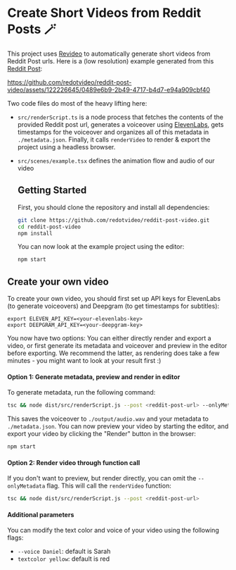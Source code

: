 # Create Short Videos from Reddit Posts 🪄

This project uses [Revideo](https://github.com/redotvideo/revideo) to automatically generate short videos from Reddit Post urls. Here is a (low resolution) example generated from this [Reddit Post](https://www.reddit.com/r/careeradvice/comments/1bn9do3/how_do_i_leave_a_job_i_hate_but_its_comfortable/):

https://github.com/redotvideo/reddit-post-video/assets/122226645/0489e6b9-2b49-4717-b4d7-e94a909cbf40



Two code files do most of the heavy lifting here:

- `src/renderScript.ts` is a node process that fetches the contents of the provided Reddit post url, generates a voiceover using [ElevenLabs](https://elevenlabs.io/), gets timestamps for the voiceover and organizes all of this metadata in `./metadata.json`. Finally, it calls `renderVideo` to render & export the project using a headless browser.
- `src/scenes/example.tsx` defines the animation flow and audio of our video



  ## Getting Started

  First, you should clone the repository and install all dependencies:

   ```bash
   git clone https://github.com/redotvideo/reddit-post-video.git
   cd reddit-post-video
   npm install
   ```

   You can now look at the example project using the editor:

  ```bash
  npm start
  ```


## Create your own video

To create your own video, you should first set up API keys for ElevenLabs (to generate voiceovers) and Deepgram (to get timestamps for subtitles):

```
export ELEVEN_API_KEY=<your-elevenlabs-key>
export DEEPGRAM_API_KEY=<your-deepgram-key>
```


You now have two options: You can either directly render and export a video, or first generate its metadata and voiceover and preview in the editor before exporting. We recommend the latter, as rendering does take a few minutes - you might want to look at your result first :)

#### Option 1: Generate metadata, preview and render in editor

To generate metadata, run the following command:

```bash
tsc && node dist/src/renderScript.js --post <reddit-post-url> --onlyMetadata
```

This saves the voiceover to `./output/audio.wav` and your metadata to `./metadata.json`. You can now preview your video by starting the editor, and export your video by clicking the "Render" button in the browser:

```bash
npm start
```

#### Option 2: Render video through function call

If you don't want to preview, but render directly, you can omit the `--onlyMetadata` flag. This will call the `renderVideo` function:

```bash
tsc && node dist/src/renderScript.js --post <reddit-post-url>
```

#### Additional parameters

You can modify the text color and voice of your video using the following flags:

- `--voice Daniel`: default is Sarah
- `textcolor yellow`: default is red
